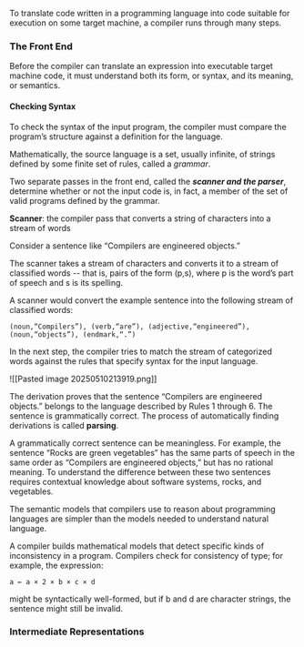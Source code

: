 To translate code written in a programming language into code suitable for execution on some target machine, a compiler runs through many steps.

### The Front End

Before the compiler can translate an expression into executable target machine code, it must understand both its form, or syntax, and its meaning, or semantics.

#### Checking Syntax
To check the syntax of the input program, the compiler must compare the program’s structure against a definition for the language.

Mathematically, the source language is a set, usually infinite, of strings defined by some finite set of rules, called a *grammar*.

Two separate passes in the front end, called the ***scanner and the parser***, determine whether or not the input code is, in fact, a member of the set of valid programs defined by the grammar.

**Scanner**: the compiler pass that converts a string of characters into a stream of words

Consider a sentence like “Compilers are engineered objects.” 

The scanner takes a stream of characters and converts it to a stream of classified words -- that is, pairs of the form (p,s), where p is the word’s part of speech and s is its spelling.

A scanner would convert the example sentence into the following stream of classified words:
```
(noun,“Compilers”), (verb,“are”), (adjective,“engineered”), (noun,“objects”), (endmark,“.”)
```

In the next step, the compiler tries to match the stream of categorized words against the rules that specify syntax for the input language.

![[Pasted image 20250510213919.png]]

The derivation proves that the sentence “Compilers are engineered objects.” belongs to the language described by Rules 1 through 6. The sentence is grammatically correct. The process of automatically finding derivations is called **parsing**.

A grammatically correct sentence can be meaningless. For example, the sentence “Rocks are green vegetables” has the same parts of speech in the same order as “Compilers are engineered objects,” but has no rational meaning. To understand the difference between these two sentences requires contextual knowledge about software systems, rocks, and vegetables.

The semantic models that compilers use to reason about programming languages are simpler than the models needed to understand natural language.

A compiler builds mathematical models that detect specific kinds of inconsistency in a program. Compilers check for consistency of type; for example, the expression:
```
a ← a × 2 × b × c × d
```
might be syntactically well-formed, but if b and d are character strings, the sentence might still be invalid.

### Intermediate Representations

